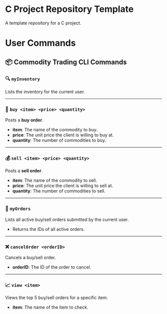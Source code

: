 # C Project Repository Template

A template repository for a C project.

# User Commands

## 📦 Commodity Trading CLI Commands

### 🔍 `myInventory`

Lists the inventory for the current user.

---

### 💸 `buy <item> <price> <quantity>`

Posts a **buy order**.

- **item**: The name of the commodity to buy.
- **price**: The unit price the client is willing to buy at.
- **quantity**: The number of commodities to buy.

---

### 💰 `sell <item> <price> <quantity>`

Posts a **sell order**.

- **item**: The name of the commodity to sell.
- **price**: The unit price the client is willing to sell at.
- **quantity**: The number of commodities to sell.

---

### 📜 `myOrders`

Lists all active buy/sell orders submitted by the current user.

- Returns the IDs of all active orders.

---

### ❌ `cancelOrder <orderID>`

Cancels a buy/sell order.

- **orderID**: The ID of the order to cancel.

---

### 📈 `view <item>`

Views the top 5 buy/sell orders for a specific item.

- **item**: The name of the item to check.
